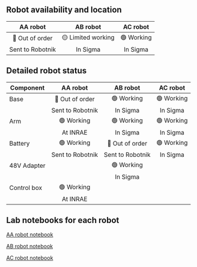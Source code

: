 ## Robot availability and location

| AA robot   | AB robot   | AC robot   |
|:----------:|:----------:|:----------:|
| 🔴 Out of order | 🟡 Limited working | 🟢 Working|
|Sent to Robotnik|In Sigma|In Sigma|

## Detailed robot status

| Component | AA robot   | AB robot   | AC robot   |
|-----------|:----------:|:----------:|:----------:|
|Base|🔴 Out of order|🟢 Working|🟢 Working|
||Sent to Robotnik|In Sigma|In Sigma|
|Arm|🟢 Working|🟢 Working|🟢 Working|
||At INRAE|In Sigma|In Sigma|
|Battery|🟢 Working|🔴 Out of order|🟢 Working|
||Sent to Robotnik|Sent to Robotnik|In Sigma|
|48V Adapter||🟢 Working||
|||In Sigma||
|Control box|🟢 Working|||
||At INRAE|||

## Lab notebooks for each robot

[AA robot notebook](robotAA.md)

[AB robot notebook](robotAB.md)

[AC robot notebook](robotAC.md)
